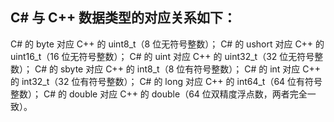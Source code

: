 
## C# 与 C++ 数据类型的对应关系如下：
C# 的 byte 对应 C++ 的 uint8_t（8 位无符号整数）；
C# 的 ushort 对应 C++ 的 uint16_t（16 位无符号整数）；
C# 的 uint 对应 C++ 的 uint32_t（32 位无符号整数）；
C# 的 sbyte 对应 C++ 的 int8_t（8 位有符号整数）；
C# 的 int 对应 C++ 的 int32_t（32 位有符号整数）；
C# 的 long 对应 C++ 的 int64_t（64 位有符号整数）；
C# 的 double 对应 C++ 的 double（64 位双精度浮点数，两者完全一致）。
		
		
		
		
